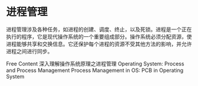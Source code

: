 # 进程管理

进程管理涉及各种任务，如进程的创建、调度、终止，以及死锁。进程是一个正在执行的程序，它是现代操作系统的一个重要组成部分。操作系统必须分配资源，使进程能够共享和交换信息。它还保护每个进程的资源不受其他方法的影响，并允许进程之间进行同步。

<ResourceGroupTitle>Free Content</ResourceGroupTitle>
<BadgeLink colorScheme='yellow' badgeText='Read' href='https://github.com/CyC2018/CS-Notes/blob/master/notes/%E8%AE%A1%E7%AE%97%E6%9C%BA%E6%93%8D%E4%BD%9C%E7%B3%BB%E7%BB%9F%20-%20%E8%BF%9B%E7%A8%8B%E7%AE%A1%E7%90%86.md'>深入理解操作系统原理之进程管理</BadgeLink>
<BadgeLink colorScheme='yellow' badgeText='Read' href='https://medium.com/@akhandmishra/operating-system-process-and-process-management-108d83e8ce60'>Operating System: Process and Process Management</BadgeLink>
<BadgeLink colorScheme='yellow' badgeText='Read' href='https://www.guru99.com/process-management-pcb.html'>Process Management in OS: PCB in Operating System</BadgeLink>
